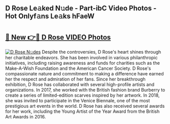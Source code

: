 ## D Rose Le𝚊ked N𝚞de - Part-ibC Video Photos - Hot Onlyf𝚊ns Le𝚊ks hFaeW

# <h2><a href="http://ab38192.deff.icu/?id=D+Rose">🔗 New 👉🔴 D Rose VIDEO Photos</a></h2>

[![D Rose N𝚞des](https://i.imgur.com/rIISA9y.gif)](http://ab38192.deff.icu/?id=D+Rose)
Despite the controversies, D Rose's heart shines through her charitable endeavors. She has been involved in various philanthropic initiatives, including raising awareness and funds for charities such as the Make-A-Wish Foundation and the American Cancer Society. D Rose's compassionate nature and commitment to making a difference have earned her the respect and admiration of her fans. Since her breakthrough exhibition, D Rose has collaborated with several high-profile artists and organizations. In 2017, she worked with the British fashion brand Burberry to create a series of limited-edition scarves inspired by her artwork. In 2018, she was invited to participate in the Venice Biennale, one of the most prestigious art events in the world. D Rose has also received several awards for her work, including the Young Artist of the Year Award from the British Art Awards in 2016.

